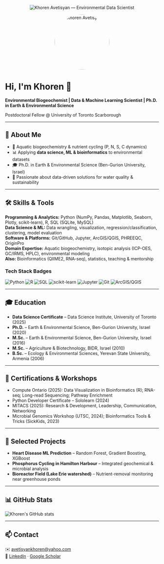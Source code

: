 <p align="center">
  <!-- Viridis banner -->
  <img
    src="https://img.shields.io/badge/Khoren%20Avetisyan-Environmental%20Data%20Scientist-4CAF50?style=for-the-badge&logoColor=white&color=440154&labelColor=21908C"
    alt="Khoren Avetisyan — Environmental Data Scientist"
  />
</p>

<p align="center">
  <!-- Profile photo -->
  <img src="https://avatars.githubusercontent.com/PSulf" alt="Khoren Avetisyan" width="180" style="border-radius:50%;" />
</p>

# Hi, I'm Khoren 👋

**Environmental Biogeochemist | Data & Machine Learning Scientist | Ph.D. in Earth & Environmental Science**  

Postdoctoral Fellow @ University of Toronto Scarborough  

---

## 🚀 About Me
- 🌊 Aquatic biogeochemistry & nutrient cycling (P, N, S, C dynamics)  
- 📊 Applying **data science, ML & bioinformatics** to environmental datasets  
- 🎓 Ph.D. in Earth & Environmental Science (Ben-Gurion University, Israel)  
- 🌱 Passionate about data-driven solutions for water quality & sustainability  

---

## 🛠 Skills & Tools
**Programming & Analytics:** Python (NumPy, Pandas, Matplotlib, Seaborn, Plotly, scikit-learn), R, SQL (SQLite, MySQL)  
**Data Science & ML:** Data wrangling, visualization, regression/classification, clustering, model evaluation  
**Software & Platforms:** Git/GitHub, Jupyter, ArcGIS/QGIS, PHREEQC, OriginPro  
**Domain Expertise:** Aquatic biogeochemistry, isotopic analysis (ICP-OES, GC/IRMS, HPLC), environmental modeling  
**Also:** Bioinformatics (QIIME2, RNA-seq), statistics, teaching & mentorship  

### Tech Stack Badges
![Python](https://img.shields.io/badge/Python-3776AB?logo=python&logoColor=white)
![R](https://img.shields.io/badge/R-276DC3?logo=r&logoColor=white)
![SQL](https://img.shields.io/badge/SQL-4479A1?logo=postgresql&logoColor=white)
![scikit-learn](https://img.shields.io/badge/scikit--learn-F7931E?logo=scikitlearn&logoColor=white)
![Jupyter](https://img.shields.io/badge/Jupyter-F37626?logo=jupyter&logoColor=white)
![Git](https://img.shields.io/badge/Git-F05032?logo=git&logoColor=white)
![ArcGIS/QGIS](https://img.shields.io/badge/ArcGIS%2FQGIS-2E8B57)

---

## 🎓 Education
- **Data Science Certificate** – Data Science Institute, University of Toronto (2025)  
- **Ph.D.** – Earth & Environmental Science, Ben-Gurion University, Israel (2020)  
- **M.Sc.** – Earth & Environmental Science, Ben-Gurion University, Israel (2016)  
- **M.Sc.** – Agriculture & Biotechnology, BIDR, Israel (2010)  
- **B.Sc.** – Ecology & Environmental Sciences, Yerevan State University, Armenia (2006)  

---

## 📜 Certifications & Workshops
- Compute Ontario (2025): Data Visualization in Bioinformatics (R); RNA-seq; Long-read Sequencing; Pathway Enrichment  
- Python Developer Certificate – Sololearn (2024)  
- MITACS (2025): Research & Development, Leadership, Communication, Networking  
- Microbial Genomics Workshop (UTSC, 2024); Bioinformatics Tools & Tricks (SickKids, 2023)  

---

## 📂 Selected Projects
- **Heart Disease ML Prediction** – Random Forest, Gradient Boosting, XGBoost  
- **Phosphorus Cycling in Hamilton Harbour** – Integrated geochemical & microbial analysis  
- **Bioreactor Field (Lake Erie watershed)** – Nutrient-removal monitoring near greenhouse ponds  

---

## 📊 GitHub Stats
![Khoren's GitHub stats](https://github-readme-stats.vercel.app/api?username=PSulf&show_icons=true)

---

## 📫 Contact
✉️ [avetisyankhoren@yahoo.com](mailto:avetisyankhoren@yahoo.com)  
🔗 [LinkedIn](https://www.linkedin.com/in/khoren-avetisyan-71322224a/) · [Google Scholar](https://scholar.google.ca/citations?user=ZyE1PK8AAAAJ&hl=en)  
